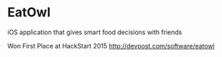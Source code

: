 # EatOwl
iOS application that gives smart food decisions with friends

Won First Place at HackStart 2015
http://devpost.com/software/eatowl
